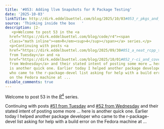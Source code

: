 ```yaml
---
title: '#053: Adding llvm Snapshots for R Package Testing'
date: '2025-10-03'
linkTitle: http://dirk.eddelbuettel.com/blog/2025/10/03#053_r_pkgs_and_llvm_snapshots
source: 'Thinking inside the box   '
description: |2-
   <p>Welcome to post 53 in the <a
  href="https://dirk.eddelbuettel.com/blog/code/r4"><span
  class="math inline"><em>R</em><sup>4</sup></span></a> series.</p>
  <p>Continuing with posts <a
  href="https://dirk.eddelbuettel.com/blog/2025/09/30#051_a_neat_rcpp_trick">#51
  from Tuesday</a> and <a
  href="https://dirk.eddelbuettel.com/blog/2025/10/01#052_r-ci_and_coverage">#52
  from Wednesday</a> and their stated intent of posting some more … here
  is another quick one. Earlier today I helped another package developer
  who came to the r-package-devel list asking for help with a build error
  on the Fedora machine at ...
disable_comments: true
---
```

 <p>Welcome to post 53 in the <a
href="https://dirk.eddelbuettel.com/blog/code/r4"><span
class="math inline"><em>R</em><sup>4</sup></span></a> series.</p>
<p>Continuing with posts <a
href="https://dirk.eddelbuettel.com/blog/2025/09/30#051_a_neat_rcpp_trick">#51
from Tuesday</a> and <a
href="https://dirk.eddelbuettel.com/blog/2025/10/01#052_r-ci_and_coverage">#52
from Wednesday</a> and their stated intent of posting some more … here
is another quick one. Earlier today I helped another package developer
who came to the r-package-devel list asking for help with a build error
on the Fedora machine at ...